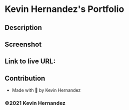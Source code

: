 # Kevin Hernandez's Portfolio

## Description

## Screenshot

## Link to live URL:


## Contribution 
* Made with 💜 by Kevin Hernandez

### ©️2021 Kevin Hernandez 
